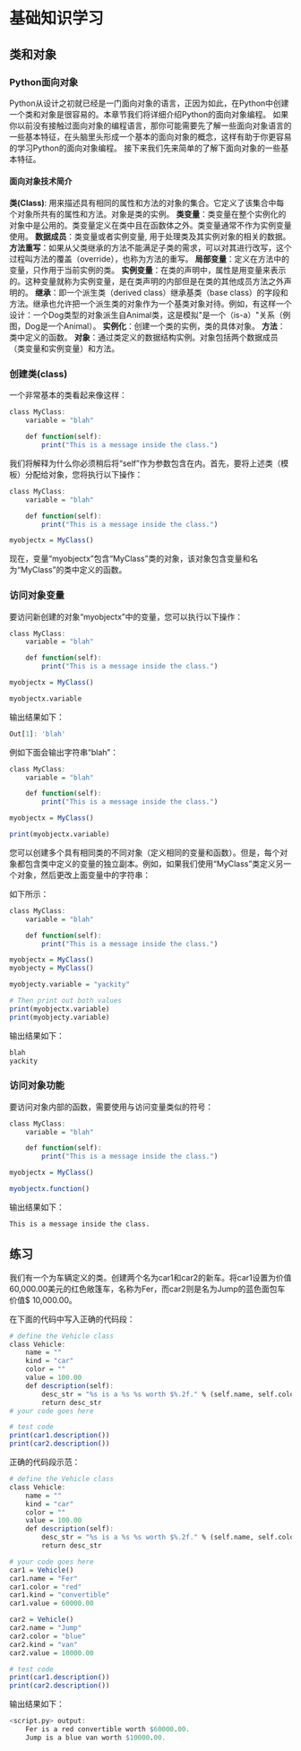 # **基础知识学习**

## **类和对象**

### **Python面向对象**

Python从设计之初就已经是一门面向对象的语言，正因为如此，在Python中创建一个类和对象是很容易的。本章节我们将详细介绍Python的面向对象编程。
如果你以前没有接触过面向对象的编程语言，那你可能需要先了解一些面向对象语言的一些基本特征，在头脑里头形成一个基本的面向对象的概念，这样有助于你更容易的学习Python的面向对象编程。
接下来我们先来简单的了解下面向对象的一些基本特征。

#### **面向对象技术简介**

**类(Class)**: 用来描述具有相同的属性和方法的对象的集合。它定义了该集合中每个对象所共有的属性和方法。对象是类的实例。
**类变量**：类变量在整个实例化的对象中是公用的。类变量定义在类中且在函数体之外。类变量通常不作为实例变量使用。
**数据成员**：类变量或者实例变量, 用于处理类及其实例对象的相关的数据。
**方法重写**：如果从父类继承的方法不能满足子类的需求，可以对其进行改写，这个过程叫方法的覆盖（override），也称为方法的重写。
**局部变量**：定义在方法中的变量，只作用于当前实例的类。
**实例变量**：在类的声明中，属性是用变量来表示的。这种变量就称为实例变量，是在类声明的内部但是在类的其他成员方法之外声明的。
**继承**：即一个派生类（derived class）继承基类（base class）的字段和方法。继承也允许把一个派生类的对象作为一个基类对象对待。例如，有这样一个设计：一个Dog类型的对象派生自Animal类，这是模拟"是一个（is-a）"关系（例图，Dog是一个Animal）。
**实例化**：创建一个类的实例，类的具体对象。
**方法**：类中定义的函数。
**对象**：通过类定义的数据结构实例。对象包括两个数据成员（类变量和实例变量）和方法。

### **创建类(class)**

一个非常基本的类看起来像这样：

```r
class MyClass:
    variable = "blah"

    def function(self):
        print("This is a message inside the class.")
```

我们将解释为什么你必须稍后将“self”作为参数包含在内。首先，要将上述类（模板）分配给对象，您将执行以下操作：

```r
class MyClass:
    variable = "blah"

    def function(self):
        print("This is a message inside the class.")

myobjectx = MyClass()
```

现在，变量“myobjectx”包含“MyClass”类的对象，该对象包含变量和名为“MyClass”的类中定义的函数。

### **访问对象变量**

要访问新创建的对象“myobjectx”中的变量，您可以执行以下操作：

```r
class MyClass:
    variable = "blah"

    def function(self):
        print("This is a message inside the class.")

myobjectx = MyClass()

myobjectx.variable
```

输出结果如下：

```r
Out[1]: 'blah'
```

例如下面会输出字符串“blah”：

```r
class MyClass:
    variable = "blah"

    def function(self):
        print("This is a message inside the class.")

myobjectx = MyClass()

print(myobjectx.variable)
```

您可以创建多个具有相同类的不同对象（定义相同的变量和函数）。但是，每个对象都包含类中定义的变量的独立副本。例如，如果我们使用“MyClass”类定义另一个对象，然后更改上面变量中的字符串：

如下所示：

```r
class MyClass:
    variable = "blah"

    def function(self):
        print("This is a message inside the class.")

myobjectx = MyClass()
myobjecty = MyClass()

myobjecty.variable = "yackity"

# Then print out both values
print(myobjectx.variable)
print(myobjecty.variable)
```

输出结果如下：

```r
blah
yackity
```

### **访问对象功能**

要访问对象内部的函数，需要使用与访问变量类似的符号：

```r
class MyClass:
    variable = "blah"

    def function(self):
        print("This is a message inside the class.")

myobjectx = MyClass()

myobjectx.function()
```

输出结果如下：

```r
This is a message inside the class.
```

## **练习**

我们有一个为车辆定义的类。创建两个名为car1和car2的新车。将car1设置为价值60,000.00美元的红色敞篷车，名称为Fer，而car2则是名为Jump的蓝色面包车价值$ 10,000.00。

在下面的代码中写入正确的代码段：

```r
# define the Vehicle class
class Vehicle:
    name = ""
    kind = "car"
    color = ""
    value = 100.00
    def description(self):
        desc_str = "%s is a %s %s worth $%.2f." % (self.name, self.color, self.kind, self.value)
        return desc_str
# your code goes here

# test code
print(car1.description())
print(car2.description())
```

正确的代码段示范：

```r
# define the Vehicle class
class Vehicle:
    name = ""
    kind = "car"
    color = ""
    value = 100.00
    def description(self):
        desc_str = "%s is a %s %s worth $%.2f." % (self.name, self.color, self.kind, self.value)
        return desc_str

# your code goes here
car1 = Vehicle()
car1.name = "Fer"
car1.color = "red"
car1.kind = "convertible"
car1.value = 60000.00

car2 = Vehicle()
car2.name = "Jump"
car2.color = "blue"
car2.kind = "van"
car2.value = 10000.00

# test code
print(car1.description())
print(car2.description())
```

输出结果如下：

```r
<script.py> output:
    Fer is a red convertible worth $60000.00.
    Jump is a blue van worth $10000.00.
```

